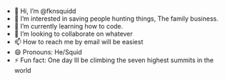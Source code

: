 - 👋 Hi, I’m @fknsquidd
- 👀 I’m interested in saving people hunting things, The family business.
- 🌱 I’m currently learning how to code.
- 💞️ I’m looking to collaborate on whatever
- 📫 How to reach me by email will be easiest
- 😄 Pronouns: He/Squid
- ⚡ Fun fact: One day Ill be climbing the seven highest summits in the world

<!---
fknsquidd/fknsquidd is a ✨ special ✨ repository because its `README.md` (this file) appears on your GitHub profile.
You can click the Preview link to take a look at your changes.
--->
